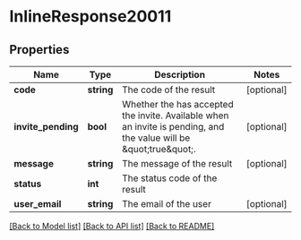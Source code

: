 # InlineResponse20011

## Properties
Name | Type | Description | Notes
------------ | ------------- | ------------- | -------------
**code** | **string** | The code of the result | [optional] 
**invite_pending** | **bool** | Whether the has accepted the invite. Available when an invite is pending, and the value will be \&quot;true\&quot;. | [optional] 
**message** | **string** | The message of the result | [optional] 
**status** | **int** | The status code of the result | 
**user_email** | **string** | The email of the user | [optional] 

[[Back to Model list]](../README.md#documentation-for-models) [[Back to API list]](../README.md#documentation-for-api-endpoints) [[Back to README]](../README.md)


